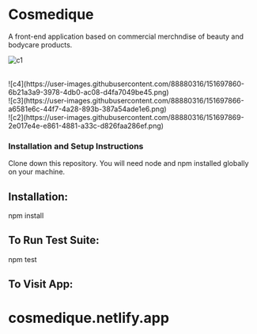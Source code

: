 # Cosmedique
A front-end application based on commercial merchndise of beauty and bodycare products.
<br>



![c1](https://user-images.githubusercontent.com/88880316/151697856-fb45674f-27f3-4270-9c3a-781ed769a41e.png)

<br>
![c4](https://user-images.githubusercontent.com/88880316/151697860-6b21a3a9-3978-4db0-ac08-d4fa7049be45.png)

<br>
![c3](https://user-images.githubusercontent.com/88880316/151697866-a6581e6c-44f7-4a28-893b-387a54ade1e6.png)

<br>
![c2](https://user-images.githubusercontent.com/88880316/151697869-2e017e4e-e861-4881-a33c-d826faa286ef.png)
<br>


### Installation and Setup Instructions

Clone down this repository. You will need node and npm installed globally on your machine.

## Installation:
npm install

## To Run Test Suite:
npm test

## To Visit App:
# cosmedique.netlify.app


